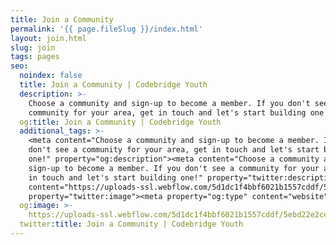 ```yaml
---
title: Join a Community
permalink: '{{ page.fileSlug }}/index.html'
layout: join.html
slug: join
tags: pages
seo:
  noindex: false
  title: Join a Community | Codebridge Youth
  description: >-
    Choose a community and sign-up to become a member. If you don't see a
    community for your area, get in touch and let's start building one!
  og:title: Join a Community | Codebridge Youth
  additional_tags: >-
    <meta content="Choose a community and sign-up to become a member. If you
    don't see a community for your area, get in touch and let's start building
    one!" property="og:description"><meta content="Choose a community and
    sign-up to become a member. If you don't see a community for your area, get
    in touch and let's start building one!" property="twitter:description"><meta
    content="https://uploads-ssl.webflow.com/5d1dc1f4bbf6021b1557cddf/5ebd22e2ce53847a1a7a1235_cby-gallery-home%20(6%20of%2011).JPG"
    property="twitter:image"><meta property="og:type" content="website">
  og:image: >-
    https://uploads-ssl.webflow.com/5d1dc1f4bbf6021b1557cddf/5ebd22e2ce53847a1a7a1235_cby-gallery-home%20(6%20of%2011).JPG
  twitter:title: Join a Community | Codebridge Youth
---
```



